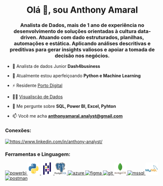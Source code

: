 <h1 align="center">Olá 👋, sou Anthony Amaral</h1>
<h3 align="center">Analista de Dados, mais de 1 ano de experiência no desenvolvimento de soluções orientadas à cultura data-driven. Atuando com dado estruturados, planilhas, automações e estática. Aplicando análises descritivas e preditivas para gerar insights valiosos e apoiar a tomada de decisão nos negócios.</h3>

- 🔭 Analista de dados Junior **Dash4business**

- 🌱 Atualmente estou aperfeiçoando **Python e Machine Learning**

- ⚡ Residente [Porto Digital]((https://www.linkedin.com/feed/update/urn:li:activity:7275236625582825472/))

- 👨‍💻 [Visualisção de Dados](https://sites.google.com/view/portfolioanthonyamaral/in%C3%ADcio?authuser=1)

- 💬 Me pergunte sobre **SQL, Power BI, Excel, Pyhton**

- 📫 Você me acha **anthonyamaral.analyst@gmail.com**

<h3 align="left">Conexões:</h3>
<p align="left">
<a href="https://linkedin.com/in/https://www.linkedin.com/in/anthony-analyst/" target="blank"><img align="center" src="https://raw.githubusercontent.com/rahuldkjain/github-profile-readme-generator/master/src/images/icons/Social/linked-in-alt.svg" alt="https://www.linkedin.com/in/anthony-analyst/" height="30" width="40" /></a>
</p>

<h3 align="left">Ferramentas e Linguagem:</h3>
<p align="left"> 
</a><a href="https://powerbi.microsoft.com/" target="_blank" rel="noreferrer"> 
  <img src="https://upload.wikimedia.org/wikipedia/commons/c/cf/New_Power_BI_Logo.svg" alt="powerbi" width="40" height="40"/> 
</a>
 <a href="https://www.python.org" target="_blank" rel="noreferrer"> <img src="https://raw.githubusercontent.com/devicons/devicon/master/icons/python/python-original.svg" alt="python" width="40" height="40"/> </a> <a href="https://pandas.pydata.org/" target="_blank" rel="noreferrer"> <img src="https://raw.githubusercontent.com/devicons/devicon/2ae2a900d2f041da66e950e4d48052658d850630/icons/pandas/pandas-original.svg" alt="pandas" width="40" height="40"/> </a> <a href="https://www.postgresql.org" target="_blank" rel="noreferrer"> <img src="https://raw.githubusercontent.com/devicons/devicon/master/icons/postgresql/postgresql-original-wordmark.svg" alt="postgresql" width="40" height="40"/><a href="https://azure.microsoft.com/en-in/" target="_blank" rel="noreferrer"> <img src="https://www.vectorlogo.zone/logos/microsoft_azure/microsoft_azure-icon.svg" alt="azure" width="40" height="40"/> 
 <a href="https://www.figma.com/" target="_blank" rel="noreferrer"> <img src="https://www.vectorlogo.zone/logos/figma/figma-icon.svg" alt="figma" width="40" height="40"/> </a> <a href="https://git-scm.com/" target="_blank" rel="noreferrer"> <img src="https://www.vectorlogo.zone/logos/git-scm/git-scm-icon.svg" alt="git" width="40" height="40"/> </a> <a href="https://www.mongodb.com/" target="_blank" rel="noreferrer"> <img src="https://raw.githubusercontent.com/devicons/devicon/master/icons/mongodb/mongodb-original-wordmark.svg" alt="mongodb" width="40" height="40"/> </a> <a href="https://www.microsoft.com/en-us/sql-server" target="_blank" rel="noreferrer"> <img src="https://www.svgrepo.com/show/303229/microsoft-sql-server-logo.svg" alt="mssql" width="40" height="40"/> </a> <a href="https://www.mysql.com/" target="_blank" rel="noreferrer"> <img src="https://raw.githubusercontent.com/devicons/devicon/master/icons/mysql/mysql-original-wordmark.svg" alt="mysql" width="40" height="40"/> </a>  </a> <a href="https://postman.com" target="_blank" rel="noreferrer"> <img src="https://www.vectorlogo.zone/logos/getpostman/getpostman-icon.svg" alt="postman" width="40" height="40"/> </a>  </p>

